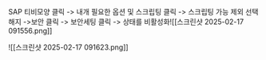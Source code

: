 SAP 티비모양 클릭 -> 내개 필요한 옵션 및 스크립팅 클릭 -> 스크립팅 가능 제외 선택해지 ->보안 클릭 -> 보안세팅 클릭 -> 상태를 비활성화![[스크린샷 2025-02-17 091556.png]]

![[스크린샷 2025-02-17 091623.png]]